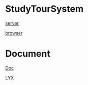 # StudyTourSystem

[server](./server/README.md)

[browser](./browser/README.md)

# Document

[Doc](./doc/README.md)

LYX
